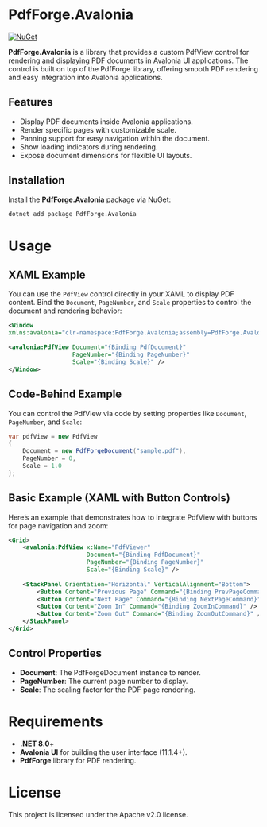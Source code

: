 # PdfForge.Avalonia

[![NuGet](https://img.shields.io/nuget/v/PdfForge.Avalonia.svg)](https://www.nuget.org/packages/PdfForge.Avalonia)

**PdfForge.Avalonia** is a library that provides a custom PdfView control for rendering and displaying PDF documents in Avalonia UI applications. The control is built on top of the PdfForge library, offering smooth PDF rendering and easy integration into Avalonia applications.

## Features

- Display PDF documents inside Avalonia applications.
- Render specific pages with customizable scale.
- Panning support for easy navigation within the document.
- Show loading indicators during rendering.
- Expose document dimensions for flexible UI layouts.

## Installation

Install the **PdfForge.Avalonia** package via NuGet:

```bash
dotnet add package PdfForge.Avalonia
```

# Usage
## XAML Example

You can use the `PdfView` control directly in your XAML to display PDF content. Bind the `Document`, `PageNumber`, and `Scale` properties to control the document and rendering behavior:

```xml
<Window
xmlns:avalonia="clr-namespace:PdfForge.Avalonia;assembly=PdfForge.Avalonia">

<avalonia:PdfView Document="{Binding PdfDocument}"
                  PageNumber="{Binding PageNumber}"
                  Scale="{Binding Scale}" />
</Window>
```

## Code-Behind Example

You can control the PdfView via code by setting properties like `Document`, `PageNumber`, and `Scale`:

```csharp
var pdfView = new PdfView
{
    Document = new PdfForgeDocument("sample.pdf"),
    PageNumber = 0,
    Scale = 1.0
};
```

## Basic Example (XAML with Button Controls)
Here’s an example that demonstrates how to integrate PdfView with buttons for page navigation and zoom:

```xml
<Grid>
    <avalonia:PdfView x:Name="PdfViewer"
                      Document="{Binding PdfDocument}"
                      PageNumber="{Binding PageNumber}"
                      Scale="{Binding Scale}" />
    
    <StackPanel Orientation="Horizontal" VerticalAlignment="Bottom">
        <Button Content="Previous Page" Command="{Binding PrevPageCommand}" />
        <Button Content="Next Page" Command="{Binding NextPageCommand}" />
        <Button Content="Zoom In" Command="{Binding ZoomInCommand}" />
        <Button Content="Zoom Out" Command="{Binding ZoomOutCommand}" />
    </StackPanel>
</Grid>

```

## Control Properties
- **Document**: The PdfForgeDocument instance to render.
- **PageNumber**: The current page number to display.
- **Scale**: The scaling factor for the PDF page rendering.

# Requirements
- **.NET 8.0**+
- **Avalonia UI** for building the user interface (11.1.4+).
- **PdfForge** library for PDF rendering.

# License
This project is licensed under the Apache v2.0 license.